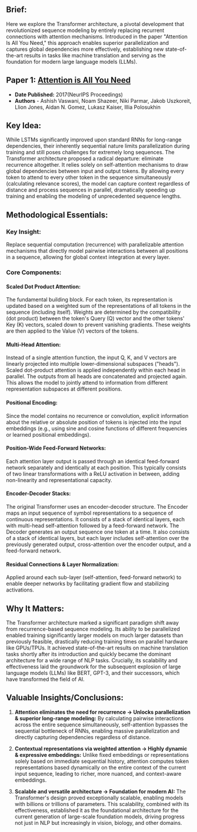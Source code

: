 ## Brief:
Here we explore the Transformer architecture, a pivotal development that revolutionized sequence modeling by entirely replacing recurrent connections with attention mechanisms. Introduced in the paper "Attention Is All You Need," this approach enables superior parallelization and captures global dependencies more effectively, establishing new state-of-the-art results in tasks like machine translation and serving as the foundation for modern large language models (LLMs).

## Paper 1: [Attention is All You Need](https://arxiv.org/abs/1706.03762)

- **Date Published:** 2017(NeurIPS Proceedings)
- **Authors** - Ashish Vaswani, Noam Shazeer, Niki Parmar, Jakob Uszkoreit, Llion Jones, Aidan N. Gomez, Lukasz Kaiser, Illia Polosukhin

## Key Idea:
While LSTMs significantly improved upon standard RNNs for long-range dependencies, their inherently sequential nature limits parallelization during training and still poses challenges for extremely long sequences. The Transformer architecture proposed a radical departure: eliminate recurrence altogether. It relies solely on self-attention mechanisms to draw global dependencies between input and output tokens. By allowing every token to attend to every other token in the sequence simultaneously (calculating relevance scores), the model can capture context regardless of distance and process sequences in parallel, dramatically speeding up training and enabling the modeling of unprecedented sequence lengths.

## Methodological Essentials:
### Key Insight:
Replace sequential computation (recurrence) with parallelizable attention mechanisms that directly model pairwise interactions between all positions in a sequence, allowing for global context integration at every layer.

### Core Components:
#### Scaled Dot Product Attention:
The fundamental building block. For each token, its representation is updated based on a weighted sum of the representations of all tokens in the sequence (including itself). Weights are determined by the compatibility (dot product) between the token's Query (Q) vector and the other tokens' Key (K) vectors, scaled down to prevent vanishing gradients. These weights are then applied to the Value (V) vectors of the tokens.

#### Multi-Head Attention:
Instead of a single attention function, the input Q, K, and V vectors are linearly projected into multiple lower-dimensional subspaces ("heads"). Scaled dot-product attention is applied independently within each head in parallel. The outputs from all heads are concatenated and projected again. This allows the model to jointly attend to information from different representation subspaces at different positions.

#### Positional Encoding:
Since the model contains no recurrence or convolution, explicit information about the relative or absolute position of tokens is injected into the input embeddings (e.g., using sine and cosine functions of different frequencies or learned positional embeddings).

#### Position-Wide Feed-Forward Networks:
Each attention layer output is passed through an identical feed-forward network separately and identically at each position. This typically consists of two linear transformations with a ReLU activation in between, adding non-linearity and representational capacity.

#### Encoder-Decoder Stacks:
The original Transformer uses an encoder-decoder structure. The Encoder maps an input sequence of symbol representations to a sequence of continuous representations. It consists of a stack of identical layers, each with multi-head self-attention followed by a feed-forward network. The Decoder generates an output sequence one token at a time. It also consists of a stack of identical layers, but each layer includes self-attention over the previously generated output, cross-attention over the encoder output, and a feed-forward network.   

#### Residual Connections & Layer Normalization:
Applied around each sub-layer (self-attention, feed-forward network) to enable deeper networks by facilitating gradient flow and stabilizing activations.

## Why It Matters:
The Transformer architecture marked a significant paradigm shift away from recurrence-based sequence modeling. Its ability to be parallelized enabled training significantly larger models on much larger datasets than previously feasible, drastically reducing training times on parallel hardware like GPUs/TPUs. It achieved state-of-the-art results on machine translation tasks shortly after its introduction and quickly became the dominant architecture for a wide range of NLP tasks. Crucially, its scalability and effectiveness laid the groundwork for the subsequent explosion of large language models (LLMs) like BERT, GPT-3, and their successors, which have transformed the field of AI.

## Valuable Insights/Conclusions:
1) **Attention eliminates the need for recurrence → Unlocks parallelization & superior long-range modeling:** By calculating pairwise interactions across the entire sequence simultaneously, self-attention bypasses the sequential bottleneck of RNNs, enabling massive parallelization and directly capturing dependencies regardless of distance.

2) **Contextual representations via weighted attention → Highly dynamic & expressive embeddings:** Unlike fixed embeddings or representations solely based on immediate sequential history, attention computes token representations based dynamically on the entire context of the current input sequence, leading to richer, more nuanced, and context-aware embeddings.

3) **Scalable and versatile architecture → Foundation for modern AI:** The Transformer's design proved exceptionally scalable, enabling models with billions or trillions of parameters. This scalability, combined with its effectiveness, established it as the foundational architecture for the current generation of large-scale foundation models, driving progress not just in NLP but increasingly in vision, biology, and other domains.